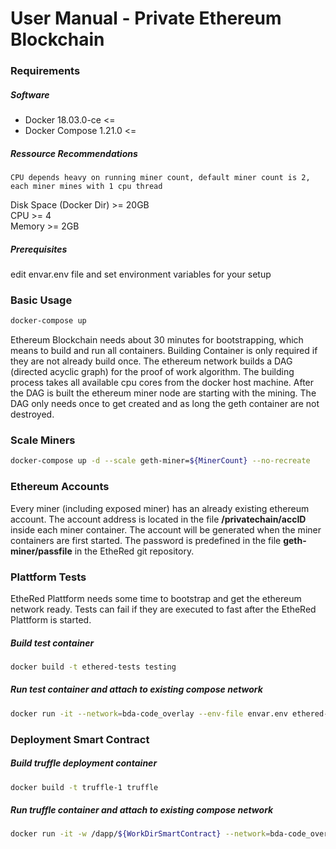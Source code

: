 # User Manual - Private Ethereum Blockchain                                                              
                                                                              
### Requirements
##### Software                                                              
* Docker 18.03.0-ce <=                                                           
* Docker Compose 1.21.0 <=                                                       
       
##### Ressource Recommendations
`CPU depends heavy on running miner count, default miner count is 2, each miner mines with 1 cpu thread`

Disk Space (Docker Dir) >= 20GB   
CPU >= 4  
Memory >= 2GB 
                                                                      
##### Prerequisites                                                             
edit envar.env file and set environment variables for your setup
                                                                              
### Basic Usage                                                                     
```sh
docker-compose up                                                             
```

Ethereum Blockchain needs about 30 minutes for bootstrapping, which means to build and run all containers. Building Container is only required if they are not already build once.
The ethereum network builds a DAG (directed acyclic graph) for the proof of work algorithm. The building process takes all available cpu cores from the docker host machine.
After the DAG is built the ethereum miner node are starting with the mining. The DAG only needs once to get created and as long the geth container are not destroyed.

### Scale Miners     
```sh
docker-compose up -d --scale geth-miner=${MinerCount} --no-recreate
```

### Ethereum Accounts  
Every miner (including exposed miner) has an already existing ethereum account. The account address is located in the file **/privatechain/accID** inside each miner container.
The account will be generated when the miner containers are first started. The password is predefined in the file **geth-miner/passfile** in the EtheRed git repository.

### Plattform Tests

EtheRed Plattform needs some time to bootstrap and get the ethereum network ready. 
Tests can fail if they are executed to fast after the EtheRed Plattform is started.

##### Build test container
```sh
docker build -t ethered-tests testing
```

##### Run test container and attach to existing compose network
```sh
docker run -it --network=bda-code_overlay --env-file envar.env ethered-tests
```

### Deployment Smart Contract   
##### Build truffle deployment container
```sh
docker build -t truffle-1 truffle
```

##### Run truffle container and attach to existing compose network
```sh
docker run -it -w /dapp/${WorkDirSmartContract} --network=bda-code_overlay truffle-1 migrate --network geth-chain
```
